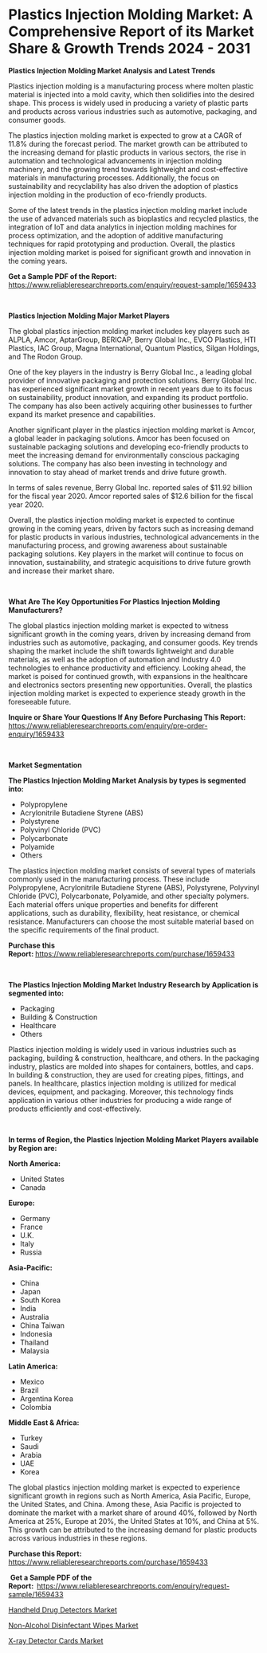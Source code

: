 <p><h1>Plastics Injection Molding Market: A Comprehensive Report of its Market Share & Growth Trends 2024 - 2031</h1></p><p><strong>Plastics Injection Molding Market Analysis and Latest Trends</strong></p>
<p><p>Plastics injection molding is a manufacturing process where molten plastic material is injected into a mold cavity, which then solidifies into the desired shape. This process is widely used in producing a variety of plastic parts and products across various industries such as automotive, packaging, and consumer goods.</p><p>The plastics injection molding market is expected to grow at a CAGR of 11.8% during the forecast period. The market growth can be attributed to the increasing demand for plastic products in various sectors, the rise in automation and technological advancements in injection molding machinery, and the growing trend towards lightweight and cost-effective materials in manufacturing processes. Additionally, the focus on sustainability and recyclability has also driven the adoption of plastics injection molding in the production of eco-friendly products.</p><p>Some of the latest trends in the plastics injection molding market include the use of advanced materials such as bioplastics and recycled plastics, the integration of IoT and data analytics in injection molding machines for process optimization, and the adoption of additive manufacturing techniques for rapid prototyping and production. Overall, the plastics injection molding market is poised for significant growth and innovation in the coming years.</p></p>
<p><strong>Get a Sample PDF of the Report:&nbsp;</strong> <a href="https://www.reliableresearchreports.com/enquiry/request-sample/1659433">https://www.reliableresearchreports.com/enquiry/request-sample/1659433</a></p>
<p>&nbsp;</p>
<p><strong>Plastics Injection Molding Major Market Players</strong></p>
<p><p>The global plastics injection molding market includes key players such as ALPLA, Amcor, AptarGroup, BERICAP, Berry Global Inc., EVCO Plastics, HTI Plastics, IAC Group, Magna International, Quantum Plastics, Silgan Holdings, and The Rodon Group. </p><p>One of the key players in the industry is Berry Global Inc., a leading global provider of innovative packaging and protection solutions. Berry Global Inc. has experienced significant market growth in recent years due to its focus on sustainability, product innovation, and expanding its product portfolio. The company has also been actively acquiring other businesses to further expand its market presence and capabilities.</p><p>Another significant player in the plastics injection molding market is Amcor, a global leader in packaging solutions. Amcor has been focused on sustainable packaging solutions and developing eco-friendly products to meet the increasing demand for environmentally conscious packaging solutions. The company has also been investing in technology and innovation to stay ahead of market trends and drive future growth.</p><p>In terms of sales revenue, Berry Global Inc. reported sales of $11.92 billion for the fiscal year 2020. Amcor reported sales of $12.6 billion for the fiscal year 2020.</p><p>Overall, the plastics injection molding market is expected to continue growing in the coming years, driven by factors such as increasing demand for plastic products in various industries, technological advancements in the manufacturing process, and growing awareness about sustainable packaging solutions. Key players in the market will continue to focus on innovation, sustainability, and strategic acquisitions to drive future growth and increase their market share.</p></p>
<p>&nbsp;</p>
<p><strong>What Are The Key Opportunities For Plastics Injection Molding Manufacturers?</strong></p>
<p><p>The global plastics injection molding market is expected to witness significant growth in the coming years, driven by increasing demand from industries such as automotive, packaging, and consumer goods. Key trends shaping the market include the shift towards lightweight and durable materials, as well as the adoption of automation and Industry 4.0 technologies to enhance productivity and efficiency. Looking ahead, the market is poised for continued growth, with expansions in the healthcare and electronics sectors presenting new opportunities. Overall, the plastics injection molding market is expected to experience steady growth in the foreseeable future.</p></p>
<p><strong>Inquire or Share Your Questions If Any Before Purchasing This Report:</strong> <a href="https://www.reliableresearchreports.com/enquiry/pre-order-enquiry/1659433">https://www.reliableresearchreports.com/enquiry/pre-order-enquiry/1659433</a></p>
<p>&nbsp;</p>
<p><strong>Market Segmentation</strong></p>
<p><strong>The Plastics Injection Molding Market Analysis by types is segmented into:</strong></p>
<p><ul><li>Polypropylene</li><li>Acrylonitrile Butadiene Styrene (ABS)</li><li>Polystyrene</li><li>Polyvinyl Chloride (PVC)</li><li>Polycarbonate</li><li>Polyamide</li><li>Others</li></ul></p>
<p><p>The plastics injection molding market consists of several types of materials commonly used in the manufacturing process. These include Polypropylene, Acrylonitrile Butadiene Styrene (ABS), Polystyrene, Polyvinyl Chloride (PVC), Polycarbonate, Polyamide, and other specialty polymers. Each material offers unique properties and benefits for different applications, such as durability, flexibility, heat resistance, or chemical resistance. Manufacturers can choose the most suitable material based on the specific requirements of the final product.</p></p>
<p><strong>Purchase this Report:&nbsp;</strong><a href="https://www.reliableresearchreports.com/purchase/1659433">https://www.reliableresearchreports.com/purchase/1659433</a></p>
<p>&nbsp;</p>
<p><strong>The Plastics Injection Molding Market Industry Research by Application is segmented into:</strong></p>
<p><ul><li>Packaging</li><li>Building & Construction</li><li>Healthcare</li><li>Others</li></ul></p>
<p><p>Plastics injection molding is widely used in various industries such as packaging, building & construction, healthcare, and others. In the packaging industry, plastics are molded into shapes for containers, bottles, and caps. In building & construction, they are used for creating pipes, fittings, and panels. In healthcare, plastics injection molding is utilized for medical devices, equipment, and packaging. Moreover, this technology finds application in various other industries for producing a wide range of products efficiently and cost-effectively.</p></p>
<p>&nbsp;</p>
<p><strong>In terms of Region, the Plastics Injection Molding Market Players available by Region are:</strong></p>
<p>
    <p> <strong> North America: </strong>
        <ul>
            <li>United States</li>
            <li>Canada</li>
        </ul>
        </p> 
    <p> <strong> Europe: </strong>
        <ul>
            <li>Germany</li>
            <li>France</li>
            <li>U.K.</li>
            <li>Italy</li>
            <li>Russia</li>
        </ul>
        </p> 
    <p> <strong> Asia-Pacific: </strong>
        <ul>
            <li>China</li>
            <li>Japan</li>
            <li>South Korea</li>
            <li>India</li>
            <li>Australia</li>
            <li>China Taiwan</li>
            <li>Indonesia</li>
            <li>Thailand</li>
            <li>Malaysia</li>
        </ul>
        </p> 
    <p> <strong> Latin America: </strong>
        <ul>
            <li>Mexico</li>
            <li>Brazil</li>
            <li>Argentina Korea</li>
            <li>Colombia</li>
        </ul>
        </p> 
    <p> <strong> Middle East & Africa: </strong>
        <ul>
            <li>Turkey</li>
            <li>Saudi</li>
            <li>Arabia</li>
            <li>UAE</li>
            <li>Korea</li>
        </ul>
    </p>
    </p>
<p><p>The global plastics injection molding market is expected to experience significant growth in regions such as North America, Asia Pacific, Europe, the United States, and China. Among these, Asia Pacific is projected to dominate the market with a market share of around 40%, followed by North America at 25%, Europe at 20%, the United States at 10%, and China at 5%. This growth can be attributed to the increasing demand for plastic products across various industries in these regions.</p></p>
<p><strong>Purchase this Report: </strong><a href="https://www.reliableresearchreports.com/purchase/1659433">https://www.reliableresearchreports.com/purchase/1659433</a></p>
<p>&nbsp;<strong>Get a Sample PDF of the Report:&nbsp;&nbsp;</strong><a href="https://www.reliableresearchreports.com/enquiry/request-sample/1659433">https://www.reliableresearchreports.com/enquiry/request-sample/1659433</a></p>
<p><strong></strong></p>
<p><p><a href="https://view.publitas.com/reportprime-1/handheld-drug-detectors-market-size-evaluating-its-market-trends-growth-and-projections-2023-2030/">Handheld Drug Detectors Market</a></p><p><a href="https://view.publitas.com/reportprime-1/non-alcohol-disinfectant-wipes-market-growth-market-trends-covid-19-impact-and-forecasts-for-period-from-2023-2030/">Non-Alcohol Disinfectant Wipes Market</a></p><p><a href="https://view.publitas.com/reportprime-1/x-ray-detector-cards-market-insights-market-players-and-forecast-till-2030/">X-ray Detector Cards Market</a></p></p>